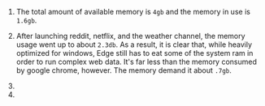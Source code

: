 1. The total amount of available memory is `4gb` and the memory in use is `1.6gb`.
2. After launching reddit, netflix, and the weather channel, the memory usage went up to about `2.3db`. As a result, it is clear that, while heavily optimized for windows, Edge still has to eat some of the system ram in order to run complex web data. It's far less than the memory consumed by google chrome, however. The memory demand it about `.7gb`.

3.


4.



